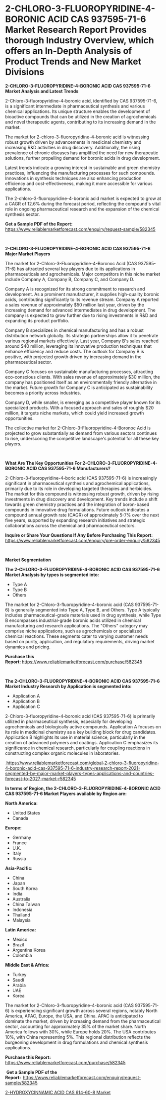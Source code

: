 <p><h1>2-CHLORO-3-FLUOROPYRIDINE-4-BORONIC ACID CAS 937595-71-6 Market Research Report Provides thorough Industry Overview, which offers an In-Depth Analysis of Product Trends and New Market Divisions</h1></p><p><strong>2-CHLORO-3-FLUOROPYRIDINE-4-BORONIC ACID CAS 937595-71-6 Market Analysis and Latest Trends</strong></p>
<p><p>2-Chloro-3-fluoropyridine-4-boronic acid, identified by CAS 937595-71-6, is a significant intermediate in pharmaceutical synthesis and various chemical applications. Its unique structure enables the development of bioactive compounds that can be utilized in the creation of agrochemicals and novel therapeutic agents, contributing to its increasing demand in the market. </p><p>The market for 2-chloro-3-fluoropyridine-4-boronic acid is witnessing robust growth driven by advancements in medicinal chemistry and increasing R&D activities in drug discovery. Additionally, the rising prevalence of chronic diseases has amplified the need for new therapeutic solutions, further propelling demand for boronic acids in drug development.</p><p>Latest trends indicate a growing interest in sustainable and green chemistry practices, influencing the manufacturing processes for such compounds. Innovations in synthesis techniques are also enhancing production efficiency and cost-effectiveness, making it more accessible for various applications. </p><p>The 2-chloro-3-fluoropyridine-4-boronic acid market is expected to grow at a CAGR of 12.6% during the forecast period, reflecting the compound's vital role in ongoing pharmaceutical research and the expansion of the chemical synthesis sector.</p></p>
<p><strong>Get a Sample PDF of the Report:&nbsp;</strong> <a href="https://www.reliablemarketforecast.com/enquiry/request-sample/582345?utm_campaign=2449&utm_medium=2&utm_source=Github&utm_content=ia&utm_term=23032025&utm_id=2-chloro-3-fluoropyridine-4-boronic-acid-cas-937595-71-6">https://www.reliablemarketforecast.com/enquiry/request-sample/582345</a></p>
<p>&nbsp;</p>
<p><strong>2-CHLORO-3-FLUOROPYRIDINE-4-BORONIC ACID CAS 937595-71-6 Major Market Players</strong></p>
<p><p>The market for 2-Chloro-3-Fluoropyridine-4-Boronoc Acid (CAS 937595-71-6) has attracted several key players due to its applications in pharmaceuticals and agrochemicals. Major competitors in this niche market include Company A, Company B, Company C, and Company D.</p><p>Company A is recognized for its strong commitment to research and development. As a prominent manufacturer, it supplies high-quality boronic acids, contributing significantly to its revenue stream. Company A reported a sales revenue of approximately $50 million last year, driven by the increasing demand for advanced intermediates in drug development. The company is expected to grow further due to rising investments in R&D and expanding its product portfolio.</p><p>Company B specializes in chemical manufacturing and has a robust distribution network globally. Its strategic partnerships allow it to penetrate various regional markets effectively. Last year, Company B's sales reached around $40 million, leveraging its innovative production techniques that enhance efficiency and reduce costs. The outlook for Company B is positive, with projected growth driven by increasing demand in the pharmaceutical sector.</p><p>Company C focuses on sustainable manufacturing processes, attracting eco-conscious clients. With sales revenue of approximately $30 million, the company has positioned itself as an environmentally friendly alternative in the market. Future growth for Company C is anticipated as sustainability becomes a priority across industries.</p><p>Company D, while smaller, is emerging as a competitive player known for its specialized products. With a focused approach and sales of roughly $20 million, it targets niche markets, which could yield increased growth opportunities.</p><p>The collective market for 2-Chloro-3-Fluoropyridine-4-Boronoc Acid is projected to grow substantially as demand from various sectors continues to rise, underscoring the competitive landscape's potential for all these key players.</p></p>
<p>&nbsp;</p>
<p><strong>What Are The Key Opportunities For 2-CHLORO-3-FLUOROPYRIDINE-4-BORONIC ACID CAS 937595-71-6 Manufacturers?</strong></p>
<p><p>2-Chloro-3-fluoropyridine-4-boric acid (CAS 937595-71-6) is increasingly significant in pharmaceutical synthesis and agrochemical applications, primarily due to its role in developing targeted therapies and herbicides. The market for this compound is witnessing robust growth, driven by rising investments in drug discovery and development. Key trends include a shift towards green chemistry practices and the integration of boron-based compounds in innovative drug formulations. Future outlook indicates a compound annual growth rate (CAGR) of approximately 5-7% over the next five years, supported by expanding research initiatives and strategic collaborations across the chemical and pharmaceutical sectors.</p></p>
<p><strong>Inquire or Share Your Questions If Any Before Purchasing This Report:</strong> <a href="https://www.reliablemarketforecast.com/enquiry/pre-order-enquiry/582345?utm_campaign=2449&utm_medium=2&utm_source=Github&utm_content=ia&utm_term=23032025&utm_id=2-chloro-3-fluoropyridine-4-boronic-acid-cas-937595-71-6">https://www.reliablemarketforecast.com/enquiry/pre-order-enquiry/582345</a></p>
<p>&nbsp;</p>
<p><strong>Market Segmentation</strong></p>
<p><strong>The 2-CHLORO-3-FLUOROPYRIDINE-4-BORONIC ACID CAS 937595-71-6 Market Analysis by types is segmented into:</strong></p>
<p><ul><li>Type A</li><li>Type B</li><li>Others</li></ul></p>
<p><p>The market for 2-Chloro-3-fluoropyridine-4-boronic acid (CAS 937595-71-6) is generally segmented into Type A, Type B, and Others. Type A typically includes pharmaceutical-grade materials used in drug synthesis, while Type B encompasses industrial-grade boronic acids utilized in chemical manufacturing and research applications. The "Others" category may comprise niche applications, such as agrochemicals or specialized chemical reactions. These segments cater to varying customer needs based on purity, application, and regulatory requirements, driving market dynamics and pricing.</p></p>
<p><strong>Purchase this Report:&nbsp;</strong><a href="https://www.reliablemarketforecast.com/purchase/582345?utm_campaign=2449&utm_medium=2&utm_source=Github&utm_content=ia&utm_term=23032025&utm_id=2-chloro-3-fluoropyridine-4-boronic-acid-cas-937595-71-6">https://www.reliablemarketforecast.com/purchase/582345</a></p>
<p>&nbsp;</p>
<p><strong>The 2-CHLORO-3-FLUOROPYRIDINE-4-BORONIC ACID CAS 937595-71-6 Market Industry Research by Application is segmented into:</strong></p>
<p><ul><li>Application A</li><li>Application B</li><li>Application C</li></ul></p>
<p><p>2-Chloro-3-fluoropyridine-4-boronic acid (CAS 937595-71-6) is primarily utilized in pharmaceutical synthesis, especially for developing agrochemicals and biologically active compounds. Application A focuses on its role in medicinal chemistry as a key building block for drug candidates. Application B highlights its use in material science, particularly in the creation of advanced polymers and coatings. Application C emphasizes its significance in chemical research, particularly for coupling reactions in constructing complex organic molecules in laboratories.</p></p>
<p><a href="https://www.reliablemarketforecast.com/global-2-chloro-3-fluoropyridine-4-boronic-acid-cas-937595-71-6-industry-research-report-2021-segmented-by-major-market-players-types-applications-and-countries-forecast-to-2027-market-r582345?utm_campaign=2449&utm_medium=2&utm_source=Github&utm_content=ia&utm_term=23032025&utm_id=2-chloro-3-fluoropyridine-4-boronic-acid-cas-937595-71-6">&nbsp;https://www.reliablemarketforecast.com/global-2-chloro-3-fluoropyridine-4-boronic-acid-cas-937595-71-6-industry-research-report-2021-segmented-by-major-market-players-types-applications-and-countries-forecast-to-2027-market-r582345</a></p>
<p><strong>In terms of Region, the 2-CHLORO-3-FLUOROPYRIDINE-4-BORONIC ACID CAS 937595-71-6 Market Players available by Region are:</strong></p>
<p>
    <p> <strong> North America: </strong>
        <ul>
            <li>United States</li>
            <li>Canada</li>
        </ul>
        </p> 
    <p> <strong> Europe: </strong>
        <ul>
            <li>Germany</li>
            <li>France</li>
            <li>U.K.</li>
            <li>Italy</li>
            <li>Russia</li>
        </ul>
        </p> 
    <p> <strong> Asia-Pacific: </strong>
        <ul>
            <li>China</li>
            <li>Japan</li>
            <li>South Korea</li>
            <li>India</li>
            <li>Australia</li>
            <li>China Taiwan</li>
            <li>Indonesia</li>
            <li>Thailand</li>
            <li>Malaysia</li>
        </ul>
        </p> 
    <p> <strong> Latin America: </strong>
        <ul>
            <li>Mexico</li>
            <li>Brazil</li>
            <li>Argentina Korea</li>
            <li>Colombia</li>
        </ul>
        </p> 
    <p> <strong> Middle East & Africa: </strong>
        <ul>
            <li>Turkey</li>
            <li>Saudi</li>
            <li>Arabia</li>
            <li>UAE</li>
            <li>Korea</li>
        </ul>
    </p>
    </p>
<p><p>The market for 2-Chloro-3-fluoropyridine-4-boronic acid (CAS 937595-71-6) is experiencing significant growth across several regions, notably North America, APAC, Europe, the USA, and China. APAC is anticipated to dominate the market, driven by increasing demand from the pharmaceutical sector, accounting for approximately 35% of the market share. North America follows with 30%, while Europe holds 20%. The USA contributes 10%, with China representing 5%. This regional distribution reflects the burgeoning development in drug formulations and chemical synthesis applications.</p></p>
<p><strong>Purchase this Report: </strong><a href="https://www.reliablemarketforecast.com/purchase/582345?utm_campaign=2449&utm_medium=2&utm_source=Github&utm_content=ia&utm_term=23032025&utm_id=2-chloro-3-fluoropyridine-4-boronic-acid-cas-937595-71-6">https://www.reliablemarketforecast.com/purchase/582345</a></p>
<p>&nbsp;<strong>Get a Sample PDF of the Report:&nbsp;&nbsp;</strong><a href="https://www.reliablemarketforecast.com/enquiry/request-sample/582345?utm_campaign=2449&utm_medium=2&utm_source=Github&utm_content=ia&utm_term=23032025&utm_id=2-chloro-3-fluoropyridine-4-boronic-acid-cas-937595-71-6">https://www.reliablemarketforecast.com/enquiry/request-sample/582345</a></p>
<p><strong></strong></p>
<p><p><a href="https://github.com/norbeludie83/Market-Research-Report-List-1/blob/main/2-hydroxycinnamic-acid-cas-614-60-8-market.md?utm_campaign=2449&utm_medium=2&utm_source=Github&utm_content=ia&utm_term=23032025&utm_id=2-chloro-3-fluoropyridine-4-boronic-acid-cas-937595-71-6">2-HYDROXYCINNAMIC ACID CAS 614-60-8 Market</a></p></p>